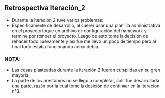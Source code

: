 ## Retrospectiva Iteración_2

- Durante la iteración 2 tuve varios problemas:
- Especificamente de desarrollo, al querer usar una plantilla administrativa en el proyecto toque en archivo de configuración del framework y termine por romper el proyecto.
Luego de esto tome la decisión de rehacer todo nuevamente y así fue me llevo un poco de tiempo pero al final todo estaba funcionando como debia.



### NOTA:

- Las cosas planteadas durante la iteración 2 fueron cumplidas en su gran mayoria. 
- La parte de los prestamos no se llego a completar, solo fue desarrollada una parte, razón por la cual tome la desición de continuar en la iteracion n°3.